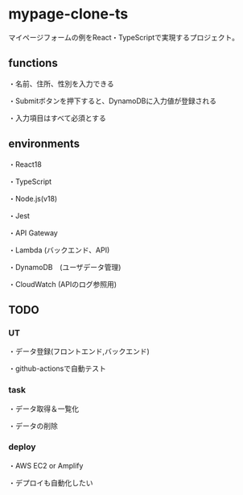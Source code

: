 # mypage-clone-ts
マイページフォームの例をReact・TypeScriptで実現するプロジェクト。

## functions
・名前、住所、性別を入力できる

・Submitボタンを押下すると、DynamoDBに入力値が登録される

・入力項目はすべて必須とする

## environments
・React18

・TypeScript

・Node.js(v18)

・Jest

・API Gateway

・Lambda (バックエンド、API)

・DynamoDB　(ユーザデータ管理)

・CloudWatch (APIのログ参照用)

## TODO
### UT
・データ登録(フロントエンド,バックエンド)

・github-actionsで自動テスト

### task
・データ取得＆一覧化

・データの削除

### deploy
・AWS EC2 or Amplify

・デプロイも自動化したい
